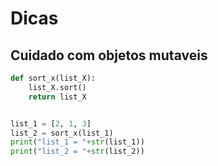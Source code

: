 # Dicas

## Cuidado com objetos mutaveis

```python
def sort_x(list_X):
    list_X.sort()
    return list_X


list_1 = [2, 1, 3]
list_2 = sort_x(list_1)
print("list_1 = "+str(list_1))
print("list_2 = "+str(list_2))
```
